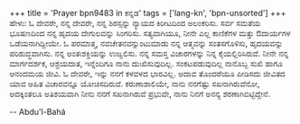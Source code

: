 +++
title = 'Prayer bpn9483 in ಕನ್ನಡ'
tags = ['lang-kn', 'bpn-unsorted']
+++
ಹೇಳು: ಓ ದೇವರೇ, ನನ್ನ ದೇವರೇ, ನನ್ನ ಶಿರಸ್ಸನ್ನು ನ್ಯಾಯದ ಕಿರೀಟದಿಂದ ಅಲಂಕರಿಸು.  ಸರ್ವ ಸಮತೆಯ ಭೂಷಣದಿಂದ ನನ್ನ ಹೃದಯ ದೇಗುಲವನ್ನು ಸಿಂಗರಿಸು.  ಸತ್ಯವಾಗಿಯೂ, ನೀನೇ ಎಲ್ಲ ಕಾಣಿಕೆಗಳ ಮತ್ತು ಔದಾರ್ಯಗಳ ಒಡೆಯನಾಗಿದ್ದೀಯೇ.
ಓ ಪರಮಾತ್ಮ, ನವಚೇತನವನ್ನುಂಟುಮಾಡು ನನ್ನ ಆತ್ಮವನ್ನು ಸಂತಸಗೊಳಿಸು, ಹೃದಯವನ್ನು ಪರಿಶುದ್ಧವಾಗಿಸು.  ನನ್ನ ಅಂತಃಶಕ್ತಿಯನ್ನು ಉಜ್ವಲಿಸು.  ನನ್ನ ಸಮಸ್ತ ವಿಚಾರಗಳನ್ನು ನಿನ್ನ ಕೈಯಲ್ಲಿರಿಸಿರುವೆ.  ನೀನೇ ನನ್ನ ಮಾರ್ಗದರ್ಶಕ, ಆಶ್ರಯದಾತ, ಇನ್ನೆಂದಿಗೂ ನಾನು ದುಃಖಿಸುವುದಿಲ್ಲ.  ಸಂಕಟಪಡುವುದಿಲ್ಲ ನಾನೊಬ್ಬ ಸುಖಿ ಹಾಗೂ ಆನಂದಮಯ ಜೀವಿ.  ಓ ದೇವರೇ, ಇನ್ನು ನನಗೆ ಕಳವಳದ ಭಾರವಿಲ್ಲ.  ಅದಾವ ತೊಂದರೆಯೂ ಪೀಡಿಸದು ಜೀವಿತದ ಯಾವ ಅಹಿತ ವಿಚಾರವನ್ನೂ ಯೋಚಿಸದಿರುವೆ.
ಕರುಣಾಶಾಲಿಯೇ, ನಾನು ನನಗೆಷ್ಟು ಸಖನಾಗಿರುವೆನೋ, ಅದಕ್ಕಿಂತಲೂ ಅತಿಶಯವಾಗಿ ನೀನು ನನಗೆ ಸಖನಾಗಿರುವೆ ಪ್ರಭುವೇ, ನಾನು ನಿನಗೆ ಅನನ್ಯ ಶರಣಾಗಿಬಿಟ್ಟಿದ್ದೇನೆ.

-- Abdu'l-Bahá
